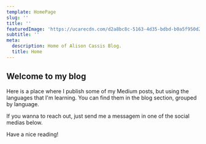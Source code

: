 ```yaml
---
template: HomePage
slug: ''
title: ''
featuredImage: 'https://ucarecdn.com/d2a8bc8c-5163-4d35-bdbd-b0a5f950d2e9/'
subtitle: ''
meta:
  description: Home of Alison Cassis Blog.
  title: Home
---
```


## Welcome to my blog

Here is a place where I publish some of my Medium posts, but using the languages that I'm learning. You can find them in the blog section, grouped by language. 

If you wanna to reach out, just send me a messagem in one of the social medias below. 

Have a nice reading!